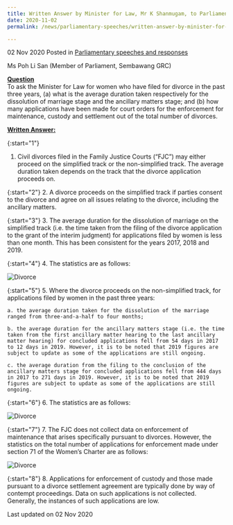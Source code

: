 ```yaml
---
title: Written Answer by Minister for Law, Mr K Shanmugam, to Parliamentary Question on Average Duration Taken for Dissolution of Marriage & Ancillary Matters Stage & Applications Made for Court Orders for Enforcement for Maintenance, Custody & Settlement
date: 2020-11-02
permalink: /news/parliamentary-speeches/written-answer-by-minister-for-law-mr-k-shanmugam-to-pq-on-average-duration-and-applications-for-court-orders-marriage-dissolution-ancillary-matters/

---
```


02 Nov 2020 Posted in [Parliamentary speeches and responses](/news/parliamentary-speeches)

Ms Poh Li San (Member of Parliament, Sembawang GRC)

**<b><u>Question</u></b>**  
To ask the Minister for Law for women who have filed for divorce in the past three years, (a) what is the average duration taken respectively for the dissolution of marriage stage and the ancillary matters stage; and (b) how many applications have been made for court orders for the enforcement for maintenance, custody and settlement out of the total number of divorces.

**<b><u>Written Answer:</u></b>**  

{:start="1"}
1. Civil divorces filed in the Family Justice Courts (“FJC”) may either proceed on the simplified track or the non-simplified track. The average duration taken depends on the track that the divorce application proceeds on.
  
{:start="2"}
2. A divorce proceeds on the simplified track if parties consent to the divorce and agree on all issues relating to the divorce, including the ancillary matters. 

{:start="3"}
3. The average duration for the dissolution of marriage on the simplified track (i.e. the time taken from the filing of the divorce application to the grant of the interim judgment) for applications filed by women is less than one month. This has been consistent for the years 2017, 2018 and 2019. 

{:start="4"}
4. The statistics are as follows:

<div class="image">
  <img src="/images/news/parliamentary-speeches/02112020_PQ_Divorce_statistics1.JPG" title="Divorce" alt="Divorce">
</div>

{:start="5"}
5. Where the divorce proceeds on the non-simplified track, for applications filed by women in the past three years:

    a. the average duration taken for the dissolution of the marriage ranged from three-and-a-half to four months;
    
    b. the average duration for the ancillary matters stage (i.e. the time taken from the first ancillary matter hearing to the last ancillary matter hearing) for concluded applications fell from 54 days in 2017 to 12 days in 2019. However, it is to be noted that 2019 figures are subject to update as some of the applications are still ongoing.
    
    c. the average duration from the filing to the conclusion of the ancillary matters stage for concluded applications fell from 444 days in 2017 to 271 days in 2019. However, it is to be noted that 2019 figures are subject to update as some of the applications are still ongoing.

{:start="6"}
6. The statistics are as follows:

<div class="image">
  <img src="/images/news/parliamentary-speeches/02112020_PQ_Divorce_statistics2.JPG" title="Divorce" alt="Divorce">
</div>

{:start="7"}
7. The FJC does not collect data on enforcement of maintenance that arises specifically pursuant to divorces.  However, the statistics on the total number of applications for enforcement made under section 71 of the Women’s Charter are as follows:  

<div class="image">
  <img src="/images/news/parliamentary-speeches/02112020_PQ_Divorce_statistics3.JPG" title="Divorce" alt="Divorce">
</div>

{:start="8"}
8. Applications for enforcement of custody and those made pursuant to a divorce settlement agreement are typically done by way of contempt proceedings. Data on such applications is not collected. Generally, the instances of such applications are low.


<p class="right-side-updated">Last updated on 02 Nov 2020</p>
